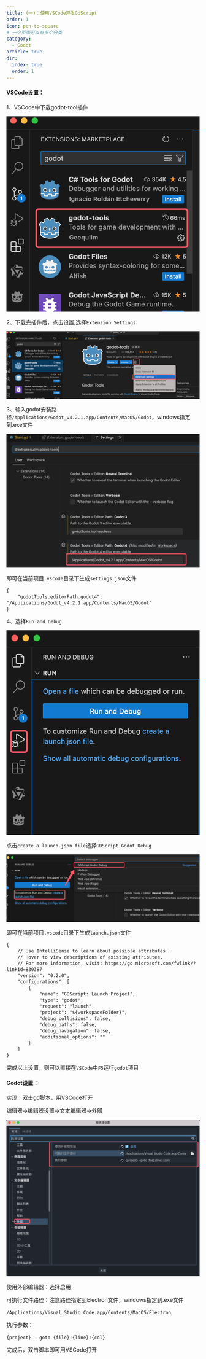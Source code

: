 ```yaml
---
title: (一)：使用VSCode开发GdScript
order: 1
icon: pen-to-square
# 一个页面可以有多个分类
category:
  - Godot
article: true
dir:
  index: true
  order: 1
---
```


#### VSCode设置：

1、VSCode中下载godot-tool插件

![vscode01.png](../../../images/godot_v4/base/vscode01.png)

2、下载完插件后，点击设置,选择`Extension Settings`

![vscode02.png](../../../images/godot_v4/base/vscode02.png)

3、输入godot安装路径`/Applications/Godot_v4.2.1.app/Contents/MacOS/Godot`，windows指定到.exe文件

![vscode03.png](../../../images/godot_v4/base/vscode03.png)

即可在当前项目`.vscode`目录下生成`settings.json`文件
```
{
    "godotTools.editorPath.godot4": "/Applications/Godot_v4.2.1.app/Contents/MacOS/Godot"
}
```

4、选择`Run and Debug`

![vscode04.png](../../../images/godot_v4/base/vscode04.png)

点击`create a launch.json file`选择`GDScript Godot Debug`

![vscode05.png](../../../images/godot_v4/base/vscode05.png)

即可在当前项目`.vscode`目录下生成`launch.json`文件
```
{
    // Use IntelliSense to learn about possible attributes.
    // Hover to view descriptions of existing attributes.
    // For more information, visit: https://go.microsoft.com/fwlink/?linkid=830387
    "version": "0.2.0",
    "configurations": [
        {
            "name": "GDScript: Launch Project",
            "type": "godot",
            "request": "launch",
            "project": "${workspaceFolder}",
            "debug_collisions": false,
            "debug_paths": false,
            "debug_navigation": false,
            "additional_options": ""
        }
    ]
}
```
完成以上设置，则可以直接在`VSCode`中`F5`运行`godot`项目

#### Godot设置：
实现：双击gd脚本，用VSCode打开

编辑器->编辑器设置->文本编辑器->外部

![godot01.png](../../../images/godot_v4/base/godot01.png)

使用外部编辑器：选择启用

可执行文件路径：注意路径指定到Electron文件，windows指定到.exe文件

`
/Applications/Visual Studio Code.app/Contents/MacOS/Electron
`

执行参数：

`
{project} --goto {file}:{line}:{col}
`

完成后，双击脚本即可用VSCode打开